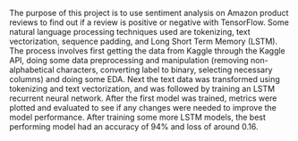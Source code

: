 The purpose of this project is to use sentiment analysis on Amazon product reviews to find out if a review is positive or negative with TensorFlow. Some natural language processing techniques used are tokenizing, text vectorization, sequence padding, and Long Short Term Memory (LSTM). The process involves first getting the data from Kaggle through the Kaggle API, doing some data preprocessing and manipulation (removing non-alphabetical characters, converting label to binary, selecting necessary columns) and doing some EDA. Next the text data was transformed using tokenizing and text vectorization, and was followed by training an LSTM recurrent neural network. After the first model was trained, metrics were plotted and evaluated to see if any changes were needed to improve the model performance. After training some more LSTM models, the best performing model had an accuracy of 94% and loss of around 0.16.
